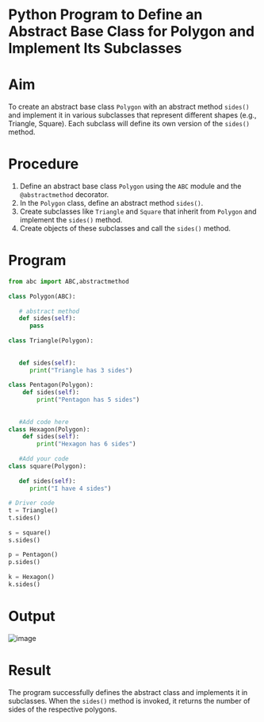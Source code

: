 # Python Program to Define an Abstract Base Class for Polygon and Implement Its Subclasses

# Aim
To create an abstract base class `Polygon` with an abstract method `sides()` and implement it in various subclasses that represent different shapes (e.g., Triangle, Square). Each subclass will define its own version of the `sides()` method.

# Procedure
1. Define an abstract base class `Polygon` using the `ABC` module and the `@abstractmethod` decorator.
2. In the `Polygon` class, define an abstract method `sides()`.
3. Create subclasses like `Triangle` and `Square` that inherit from `Polygon` and implement the `sides()` method.
4. Create objects of these subclasses and call the `sides()` method.
# Program
```python
from abc import ABC,abstractmethod
  
class Polygon(ABC):   
  
   # abstract method   
   def sides(self):   
      pass  
  
class Triangle(Polygon):   
  
     
   def sides(self):   
      print("Triangle has 3 sides")   
  
class Pentagon(Polygon): 
    def sides(self):
        print("Pentagon has 5 sides")
  
     
   #Add code here
class Hexagon(Polygon): 
    def sides(self):
        print("Hexagon has 6 sides")
  
   #Add your code
class square(Polygon):   
  
   def sides(self):   
      print("I have 4 sides")   
  
# Driver code   
t = Triangle() 
t.sides()
  
s = square()   
s.sides()
  
p = Pentagon()   
p.sides() 
  
k = Hexagon()   
k.sides()
```

# Output

![image](https://github.com/user-attachments/assets/e9341ea0-6d0a-4da5-81e1-cc610f5d08d8)

# Result
The program successfully defines the abstract class and implements it in subclasses. When the `sides()` method is invoked, it returns the number of sides of the respective polygons.

